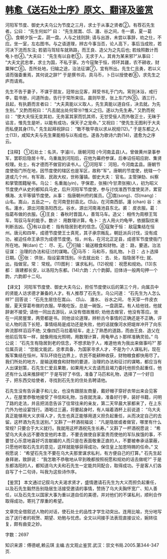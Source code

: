 # [韩愈《送石处士序》原文、翻译及鉴赏](https://www.vrrw.net/wx/14113.html)

河阳军节度、御史大夫乌公为节度之三月，求士于从事之贤者②。有荐石先生者。公曰： “先生何如?” 曰： “先生居嵩、邙、瀍、谷之间，冬一裘，夏一葛③。食朝夕饭一盂，蔬一盘。人与之钱则辞; 请与出游，未尝以事辞，劝之仕，不应。坐一室，左右图书。与之语道理，辨古今事当否，论人高下，事后当成败，若河决下流而东注; 若驷马驾轻车就熟路，而王良、造父为之先后也; 若烛照数计而龟卜也④。”大夫曰： “先生有以自老⑤，无求于人，其肯为某来邪?”从事曰： “大夫文武忠孝，求士为国，不私于家。方今寇聚于恒，师环其疆，农不耕收，财粟殚亡⑥。吾所处地，归输之途，治法征谋⑦，宜有所出。先生仁且勇，若以义请而强委重焉，其何说之辞?” 于是撰书词，具马币，卜日以授使者⑧，求先生之庐而请焉。

先生不告于妻子，不谋于朋友，冠带出见客，拜受书礼于门内。宵则沐浴，戒行李，载书册，问道所由，告行于常所来往。晨则毕至，张上东门外⑨。酒三行，且起，有执爵而言者曰： “大夫真能以义取人，先生真能以道自任，决去就。为先生别。” 又酌而祝曰：“凡去就出处何常⑩?惟义之归。遂以为先生寿。” 又酌而祝曰： “使大夫恒无变其初，无务富其家而饥其师，无甘受佞人而外敬正士，无昧于谄言，惟先生是听，以能有成功，保天子之宠命。” 又祝曰：“使先生无图利于大夫而私便其身(11)。” 先生起拜祝辞曰： “敢不敬早夜以求从祝规(12)。” 于是东都之人士(13)，咸知大夫与先生果能相与以有成也。遂各为歌诗六韵(14)，遣愈为之序云。



【注释】 ①石处士：名洪，字濬川，唐朝河阳 (今河南孟县)人。曾做黄州录事参军，罢职后隐居十年。乌重胤到河阳后，召他为幕府参谋，后奉诏任昭应尉、集贤校理。处士，有才德而不做官的读书人。②河阳军： 河阳，今河南孟县。唐朝节度使衙门所在地，因节度使的辖区也是军区，故称“军”。唐朝的节度使，统辖一个道或几个州，有军政、民政大权，世称藩镇。御史大夫： 官名，主管弹劾、纠察和掌管图籍秘书。乌公： 名重胤(yin)，字保君，张掖(今甘肃张掖)人，初为昭义节度使卢从史的都知兵马史，后升河阳军节度使，参与讨伐淮西节度使吴济，累官横海、太平等镇节度使。从事： 指唐朝州府的属员。③嵩(song)、邙(mang)： 山名。嵩山，五岳之一，在河南登封县北。邙山，在河南西部。瀍 (chan) 谷： 水名。瀍水，源出河南洛阳西北。谷水，源出河南渑池县东北。裘： 皮衣服。葛： 指葛布做的衣服。④王良： 春秋时晋国人，善驾马车。造父： 相传为周穆王驾车，驾驭马车的能手。数计： 用数理计算。龟卜：古人用火灼龟甲，依据裂纹来判断吉凶。⑤有以自老： 指有隐居到老的信念。⑥寇聚于恒： 敌寇集结在恒州。唐元和四年，成德节度使王士真死，其子承宗叛乱，朝廷派兵讨伐，没有成功，被迫任命王承宗为成德节度使。恒，州名，在河北正定县，成德军节度使衙门所在地。殚(dan) 亡： 尽、无。⑦归输：输送粮食和财物。途： 路，要道。治法征谋： 治理的办法和征讨的谋略。⑧马币： 马和币，指礼物。卜日： 占卜选择日期。⑨张： 供张，指设宴席饯别。⑩去就出处： 去、处，指隐居不仕; 就、出，指做官。常： 常规。(11)图利： 谋求私利。(12)祝规： 祝愿和规劝。(13)东都： 唐建都长安，以洛阳为东都。(14)六韵：六个韵脚。旧体诗一般两句押一个韵，六韵即十二句。

【译文】 河阳军节度使、御史大夫乌公，担任节度使以后的第三个月，向属员中的贤能人访求德才兼备的人才。有人推荐了石先生。乌公问道： “石先生为人怎么样?” 回答说： “石先生居住在嵩山、 邙山、 瀍水、 谷水之间， 冬天穿一件皮衣服，夏天穿葛布做的衣服。早晚吃饭，总是一碗饭，一盘蔬菜。有人给他钱，他就辞谢不接受; 请他一同出去游玩，从没有借故推却; 劝他去做官，他没有答应。坐在一间房屋里，两旁都是书。同他谈论道理，辨析古今事情的正确还是不正确，评论人物的高下长短，事情结局是成功还是失败，他的话就像河水把堤岸冲开了向东奔流那样滔滔不绝; 又像四匹马拉着轻车，走上了熟悉的道路，而由王良、造父在他前后驾车一样，就像用烛光照明，用数理计算，用龟甲占卜那样准确灵验。” 乌公说： “石先生有隐居到老的信念，不想求助于人，难道他肯为我出来做事吗?” 那位属员说： “您能文能武，忠孝具备，为国家寻求人才，不是为个人谋私利，现在叛军集结在恒州，军队环绕在边界上，农民不能耕种收获，财物粮食都快用尽了。我们所处的地方，是输送粮食和财物的要道，治理的办法和征讨的谋略，都应当有人出谋划策，石先生仁爱且果敢，如果用大义去请而且竭力委托他担负起重任，他还有什么话来推辞呢?” 于是写好了书信，准备了马匹和礼物，选择了一个好日子，把东西交给使者，寻找到石先生的住处去聘请他。

石先生没有告诉妻子和儿女，也没有跟朋友商量，戴好帽子穿好衣带出来会见客人，在屋里恭敬地接受了书信和礼物，当夜就洗澡，准备好行李，装好书籍，问明了路的走法，并且把消息告诉了往常往来的亲友，第二天早晨大家都来了，在上东门外为他设宴饯行。酒喝过三遍，将要起身时，有人端着酒杯上前说道： “乌大夫真正能够用大义求得人才，先生也真正能够用道义担负起重任，从而决定自己的去留。这杯酒为先生送别。” 又斟了一杯酒祝福说： “凡是隐居或者做官，哪里有什么常规? 只要合于大义就行。我就用这杯酒祝先生长寿。” 又斟了一杯酒祝愿说： “希望乌大夫永远不要改变他的本意，不要去做使自家富贵而使他的军队挨饿的事，不要甘心乐意地喜好巧言献媚的人而只是在表面敬重正直的人，不要被奉承话蒙蔽，只愿他听取石先生的意见，这样就能够获得成功，保住皇上加恩特赐的任命。” 又祝愿说： “希望石先生不要在乌大夫那里谋求私利，有方便自己的打算。” 石先生起身拜谢，致辞说： “我怎敢不恭敬地从早到晚都按照祝愿和规劝的话去做呢?” 于是东都洛阳的人，都知道乌大夫和石先生一定能共同配合，取得成功。于是客人们各自写了十二句诗，叫我为这些诗作序。

【鉴赏】 本文通过记叙乌大夫渴求贤才，盛情邀请石先生为大义而担负起重任，以及石先生毅然告别隐居生活接受邀请的事情，赞扬了乌大夫胸怀宽广、知人善任，以及石先生以国家大事为重以道自任的美德，并对他们的不谋私利，顺利合作取得成功，寄托了厚重的希望。

文章完全借叙述人物的对话，使石处士的品性才学生动突出。连用比喻，充分地写出了送行者的祝贺、期望、劝勉与忧虑。全文以间接手法表现直接议论，婉转往复，颇有曲变之妙。

字数：2697

知识来源：傅德岷,赖云琪 主编.古文观止鉴赏.武汉：崇文书局.2005.第344-347页.

